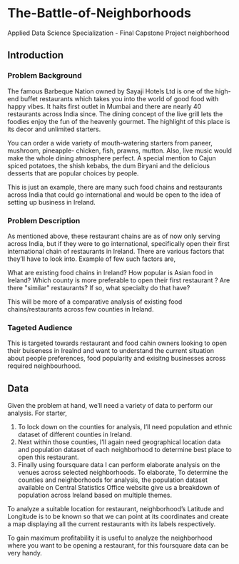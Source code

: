 # The-Battle-of-Neighborhoods
Applied Data Science Specialization -  Final Capstone Project neighborhood 


## Introduction
### Problem Background

The famous Barbeque Nation owned by Sayaji Hotels Ltd is one of the high-end buffet restaurants which takes you into the world of good food with happy vibes. It haits first outlet in Mumbai and there are nearly 40 restaurants across India since. The dining concept of the live grill lets the foodies enjoy the fun of the heavenly gourmet. The highlight of this place is its decor and unlimited starters.

You can order a wide variety of mouth-watering starters from paneer, mushroom, pineapple- chicken, fish, prawns, mutton. Also, live music would make the whole dining atmosphere perfect. A special mention to Cajun spiced potatoes, the shish kebabs, the dum Biryani and the delicious desserts that are popular choices by people.

This is just an example, there are many such food chains and restaurants across India that could go international and would be open to the idea of setting up business in Ireland.

### Problem Description

As mentioned above, these restaurant chains are as of now only serving across India, but if they were to go international, specifically open their first international chain of restaurants in Ireland. There are various factors that they’ll have to look into.
Example of few such factors are,

What are existing food chains in Ireland? 
How popular is Asian food in Ireland?
Which county is more preferable to open their first restaurant ?
Are there "similar" restaurants? If so, what specialty do that have?

This will be more of a comparative analysis of existing food chains/restaurants across few counties in Ireland.

### Tageted Audience

This is targeted towards restaurant and food cahin owners looking to open their buiseness in Irealnd and want to understand the current situation about people preferences, food popularity and exisitng businesses across required neighbourhood.  

## Data

Given the problem at hand, we’ll need a variety of data to perform our analysis. 
For starter, 
1.	To lock down on the counties for analysis, I’ll need population and ethnic dataset of different counties in Ireland.
2.	Next within those counties, I’ll again need geographical location data and population dataset of each neighborhood to determine best place to open this restaurant.
3.	Finally using foursquare data I can perform elaborate analysis on the venues across selected neighborhoods.
To elaborate,
To determine the counties and neighborhoods  for analysis, the population dataset available on Central Statistics Office website give us a breakdown of population across Ireland  based on multiple themes. 

To analyze a suitable location for restaurant, neighborhood’s Latitude and Longitude is to be known so that we can point at its coordinates and create a map displaying all the current restaurants with its labels respectively.

To gain maximum profitability it is useful to analyze the neighborhood where you want to be opening a restaurant, for this foursquare data can be very handy.
